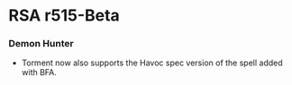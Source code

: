 
# RSA r515-Beta

### Demon Hunter
* Torment now also supports the Havoc spec version of the spell added with BFA. 
